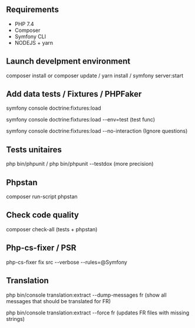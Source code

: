## Requirements

* PHP 7.4
* Composer
* Symfony CLI
* NODEJS + yarn

## Launch develpment environment

composer install or composer update /
yarn install /
symfony server:start

## Add data tests / Fixtures / PHPFaker

symfony console doctrine:fixtures:load

symfony console doctrine:fixtures:load --env=test (test func)

symfony console doctrine:fixtures:load --no-interaction (Ignore questions)

## Tests unitaires

php bin/phpunit /
php bin/phpunit --testdox (more precision)

## Phpstan

composer run-script phpstan

## Check code quality

composer check-all (tests + phpstan)

## Php-cs-fixer / PSR

php-cs-fixer fix src --verbose --rules=@Symfony

## Translation

php bin/console translation:extract --dump-messages fr 
(show all messages that should be translated for FR)

php bin/console translation:extract --force fr
(updates FR files with missing strings)


